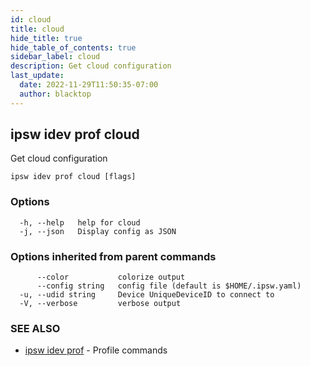 ```yaml
---
id: cloud
title: cloud
hide_title: true
hide_table_of_contents: true
sidebar_label: cloud
description: Get cloud configuration
last_update:
  date: 2022-11-29T11:50:35-07:00
  author: blacktop
---
```

## ipsw idev prof cloud

Get cloud configuration

```
ipsw idev prof cloud [flags]
```

### Options

```
  -h, --help   help for cloud
  -j, --json   Display config as JSON
```

### Options inherited from parent commands

```
      --color           colorize output
      --config string   config file (default is $HOME/.ipsw.yaml)
  -u, --udid string     Device UniqueDeviceID to connect to
  -V, --verbose         verbose output
```

### SEE ALSO

* [ipsw idev prof](/docs/cli/ipsw/idev/prof)	 - Profile commands

